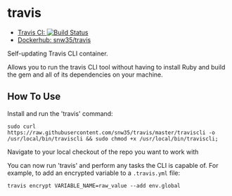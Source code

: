 # travis

* [Travis CI: ![Build Status](https://travis-ci.org/snw35/travis.svg?branch=master)](https://travis-ci.org/snw35/travis)
* [Dockerhub: snw35/travis](https://hub.docker.com/r/snw35/travis)

Self-updating Travis CLI container.

Allows you to run the travis CLI tool without having to install Ruby and build the gem and all of its dependencies on your machine.

## How To Use

Install and run the 'travis' command:

```shell
sudo curl https://raw.githubusercontent.com/snw35/travis/master/traviscli -o /usr/local/bin/traviscli && sudo chmod +x /usr/local/bin/traviscli;
```

Navigate to your local checkout of the repo you want to work with

You can now run 'travis' and perform any tasks the CLI is capable of. For example, to add an encrypted variable to a `.travis.yml` file:

```shell
travis encrypt VARIABLE_NAME=raw_value --add env.global
```
